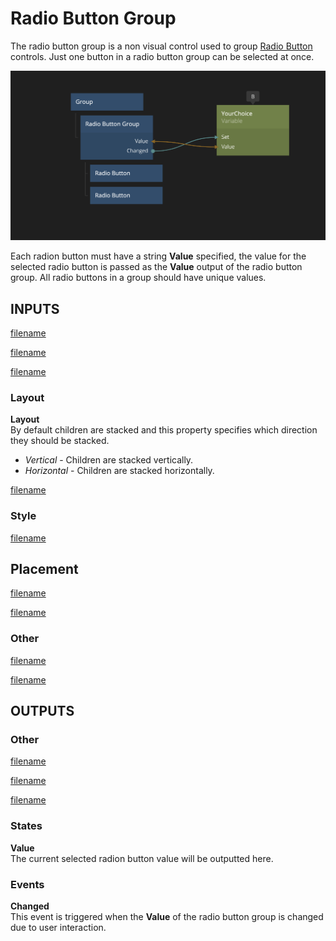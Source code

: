# Radio Button Group

The radio button group is a non visual control used to group [Radio Button](/nodes/visual/controls/radiobutton.md) controls. Just one button in a radio button group can be selected at once.

<div class="ndl-images">
    <img src="/nodes/visual/controls/radiobutton.png" class="ndl-image large"></img>  
</div>

Each radion button must have a string **Value** specified, the value for the selected radio button is passed as the **Value** output of the radio button group. All radio buttons in a group should have unique values.

## INPUTS

[filename](../margin-and-padding.md ':include')

[filename](../alignment.md ':include')

[filename](../size-mode-and-dimensions.md ':include')

### Layout

**Layout**  
By default children are stacked and this property specifies which direction they should be stacked.

- _Vertical_ - Children are stacked vertically.
- _Horizontal_ - Children are stacked horizontally.

[filename](../position.md ':include')

### Style

[filename](../visibility-styles.md ':include')

## Placement  

[filename](../placement-styles.md ':include')

[filename](../dimension-constraints.md ':include')

### Other

[filename](../pointer-events-and-mounted.md ':include')

[filename](../../advanced-style.md ':include')

## OUTPUTS

### Other  
[filename](../child-index-and-this-outputs.md ':include')

[filename](../bounding-box-outputs.md ':include')

[filename](../mounted-outputs.md ':include')

### States

**Value**  
The current selected radion button value will be outputted here.

### Events

**Changed**  
This event is triggered when the **Value** of the radio button group is changed due to user interaction.




